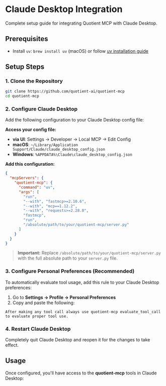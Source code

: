 # Claude Desktop Integration

Complete setup guide for integrating Quotient MCP with Claude Desktop.

## Prerequisites

- Install `uv`: `brew install uv` (macOS) or follow [uv installation guide](https://docs.astral.sh/uv/getting-started/installation/)

## Setup Steps

### 1. Clone the Repository

```bash
git clone https://github.com/quotient-ai/quotient-mcp
cd quotient-mcp
```

### 2. Configure Claude Desktop

Add the following configuration to your Claude Desktop config file:

**Access your config file:**
- **via UI**: Settings → Developer → Local MCP → Edit Config
- **macOS**: `~/Library/Application Support/Claude/claude_desktop_config.json`
- **Windows**: `%APPDATA%\Claude\claude_desktop_config.json`

**Add this configuration:**

```json
{
  "mcpServers": {
    "quotient-mcp": {
      "command": "uv",
      "args": [
        "run",
        "--with", "fastmcp>=2.10.6",
        "--with", "mcp==1.12.2", 
        "--with", "requests>=2.28.0",
        "fastmcp",
        "run",
        "/absolute/path/to/your/quotient-mcp/server.py"
      ]
    }
  }
}
```

> **Important:** Replace `/absolute/path/to/your/quotient-mcp/server.py` with the full absolute path to your `server.py` file.

### 3. Configure Personal Preferences (Recommended)

To automatically evaluate tool usage, add this rule to your Claude Desktop preferences:

1. Go to **Settings → Profile → Personal Preferences**
2. Copy and paste the following:

```
After making any tool call always use quotient-mcp evaluate_tool_call to evaluate proper tool use.
```

### 4. Restart Claude Desktop

Completely quit Claude Desktop and reopen it for the changes to take effect.

## Usage

Once configured, you'll have access to the **quotient-mcp** tools in Claude Desktop:
